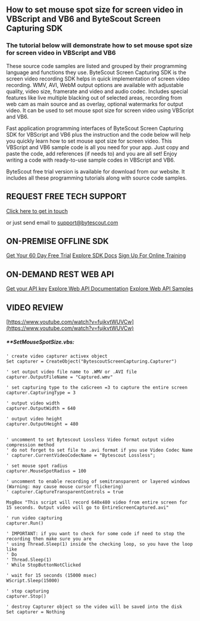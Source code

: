 ## How to set mouse spot size for screen video in VBScript and VB6 and ByteScout Screen Capturing SDK

### The tutorial below will demonstrate how to set mouse spot size for screen video in VBScript and VB6

These source code samples are listed and grouped by their programming language and functions they use. ByteScout Screen Capturing SDK is the screen video recording SDK helps in quick implementation of screen video recording. WMV, AVI, WebM output options are available with adjustable quality, video size, framerate and video and audio codec. Includes special features like live multiple blacking out of selected areas, recording from web cam as main source and as overlay, optional watermarks for output video. It can be used to set mouse spot size for screen video using VBScript and VB6.

Fast application programming interfaces of ByteScout Screen Capturing SDK for VBScript and VB6 plus the instruction and the code below will help you quickly learn how to set mouse spot size for screen video. This VBScript and VB6 sample code is all you need for your app. Just copy and paste the code, add references (if needs to) and you are all set! Enjoy writing a code with ready-to-use sample codes in VBScript and VB6.

ByteScout free trial version is available for download from our website. It includes all these programming tutorials along with source code samples.

## REQUEST FREE TECH SUPPORT

[Click here to get in touch](https://bytescout.zendesk.com/hc/en-us/requests/new?subject=ByteScout%20Screen%20Capturing%20SDK%20Question)

or just send email to [support@bytescout.com](mailto:support@bytescout.com?subject=ByteScout%20Screen%20Capturing%20SDK%20Question) 

## ON-PREMISE OFFLINE SDK 

[Get Your 60 Day Free Trial](https://bytescout.com/download/web-installer?utm_source=github-readme)
[Explore SDK Docs](https://bytescout.com/documentation/index.html?utm_source=github-readme)
[Sign Up For Online Training](https://academy.bytescout.com/)


## ON-DEMAND REST WEB API

[Get your API key](https://pdf.co/documentation/api?utm_source=github-readme)
[Explore Web API Documentation](https://pdf.co/documentation/api?utm_source=github-readme)
[Explore Web API Samples](https://github.com/bytescout/ByteScout-SDK-SourceCode/tree/master/PDF.co%20Web%20API)

## VIDEO REVIEW

[https://www.youtube.com/watch?v=fujkvtWUVCw](https://www.youtube.com/watch?v=fujkvtWUVCw)




<!-- code block begin -->

##### ****SetMouseSpotSize.vbs:**
    
```
' create video capturer activex object
Set capturer = CreateObject("BytescoutScreenCapturing.Capturer")

' set output video file name to .WMV or .AVI file
capturer.OutputFileName = "Captured.wmv" 

' set capturing type to the caScreen =3 to capture the entire screen
capturer.CapturingType = 3

' output video width
capturer.OutputWidth = 640

' output video height
capturer.OutputHeight = 480


' uncomment to set Bytescout Lossless Video format output video compression method
' do not forget to set file to .avi format if you use Video Codec Name
' capturer.CurrentVideoCodecName = "Bytescout Lossless";             

' set mouse spot radius
capturer.MouseSpotRadius = 100

' uncomment to enable recording of semitransparent or layered windows (Warning: may cause mouse cursor flickering)
' capturer.CaptureTransparentControls = true

MsgBox "This script will record 640x480 video from entire screen for 15 seconds. Output video will go to EntireScreenCaptured.avi"

' run video capturing 
capturer.Run()

' IMPORTANT: if you want to check for some code if need to stop the recording then make sure you are 
' using Thread.Sleep(1) inside the checking loop, so you have the loop like
' Do 
' Thread.Sleep(1) 
' While StopButtonNotClicked

' wait for 15 seconds (15000 msec)
WScript.Sleep(15000)

' stop capturing
capturer.Stop()

' destroy Capturer object so the video will be saved into the disk
Set capturer = Nothing

```

<!-- code block end -->